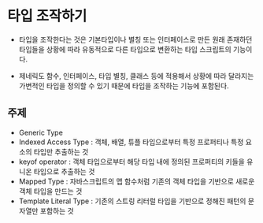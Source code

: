 # 타입 조작하기

- 타입을 조작한다는 것은 기본타입이나 별칭 또는 인터페이스로 만든 원래 존재하던 타입들을 상황에 따라 유동적으로 다른 타입으로 변환하는 타입 스크립트의 기능이다.

- 제네릭도 함수, 인터페이스, 타입 별칭, 클래스 등에 적용해서 상황에 따라 달라지는 가변적인 타입을 정의할 수 있기 때문에 타입을 조작하는 기능에 포함된다.

## 주제

- Generic Type
- Indexed Access Type : 객체, 배열, 튜플 타입으로부터 특정 프로퍼티나 특정 요소의 타입만 추출하는 것
- keyof operator : 객체 타입으로부터 해당 타입 내에 정의된 프로퍼티의 키들을 유니온 타입으로 추출하는 것
- Mapped Type : 자바스크립트의 맵 함수처럼 기존의 객체 타입을 기반으로 새로운 객체 타입을 만드는 것
- Template Literal Type : 기존의 스트링 리터럴 타입을 기반으로 정해진 패턴의 문자열만 포함하는 것
